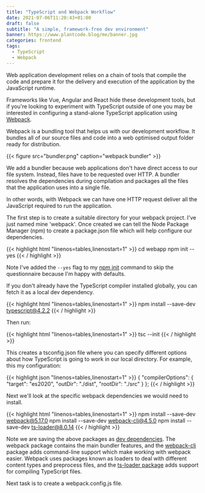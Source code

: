 ```yaml
---
title: "TypeScript and Webpack Workflow"
date: 2021-07-06T11:20:43+01:00
draft: false
subtitle: "A simple, framework-free dev environment"
banner: https://www.plantcode.blog/me/banner.jpg
categories: frontend
tags:
  - TypeScript
  - Webpack
---
```


Web application development relies on a chain of tools that compile the code and prepare it for the delivery and execution of the application by the JavaScript runtime.

Frameworks like Vue, Angular and React hide these development tools, but if you're looking to experiment with TypeScript outside of one you may be interested in configuring a stand-alone TypeScript application using [Webpack](https://webpack.js.org/guides/typescript/).

Webpack is a bundling tool that helps us with our development workflow. It bundles all of our source files and code into a web optimised output folder ready for distribution.

{{< figure src="bundler.png" caption="webpack bundler" >}}

We add a bundler because web applications don't have direct access to our file system. Instead, files have to be requested over HTTP. A bundler resolves the dependencies during compilation and packages all the files that the application uses into a single file.

In other words, with Webpack we can have one HTTP request deliver all the JavaScript required to run the application.

The first step is to create a suitable directory for your webpack project. I've just named mine 'webpack'. Once created we can tell the Node Package Manager (npm) to create a package.json file which will help configure our dependencies.

{{< highlight html "linenos=tables,linenostart=1" >}}
cd webapp
npm init --yes
{{< / highlight >}}

Note I've added the `--yes` flag to my [npm init](https://docs.npmjs.com/cli/v7/commands/npm-init) command to skip the questionnaire because I'm happy with defaults.

If you don't already have the TypeScript compiler installed globally, you can fetch it as a local dev dependency.

{{< highlight html "linenos=tables,linenostart=1" >}}
 npm install --save-dev typescript@4.2.2
{{< / highlight >}}

Then run:

{{< highlight html "linenos=tables,linenostart=1" >}}
 tsc --init
{{< / highlight >}}

This creates a tsconfig.json file where you can specify different options about how TypeScript is going to work in our local directory. For example, this my configuration:

{{< highlight json "linenos=tables,linenostart=1" >}}
 {
    "compilerOptions": {
    "target": "es2020",
    "outDir": "./dist",
    "rootDir": "./src"
    }
 };
{{< / highlight >}}

Next we'll look at the specific webpack dependencies we would need to install.

{{< highlight html "linenos=tables,linenostart=1" >}}
npm install --save-dev webpack@5.17.0
npm install --save-dev webpack-cli@4.5.0
npm install --save-dev ts-loader@8.0.14
{{< / highlight >}}

Note we are saving the above packages as [dev dependencies](https://docs.npmjs.com/specifying-dependencies-and-devdependencies-in-a-package-json-file). The webpack package contains the main bundler features, and the [webpack-cli](https://webpack.js.org/api/cli/) package adds command-line support which make working with webpack easier. Webpack uses packages known as loaders to deal with different content types and preprocess files, and the [ts-loader package](https://github.com/TypeStrong/ts-loader) adds support for compiling TypeScript files.

Next task is to create a webpack.config.js file.
